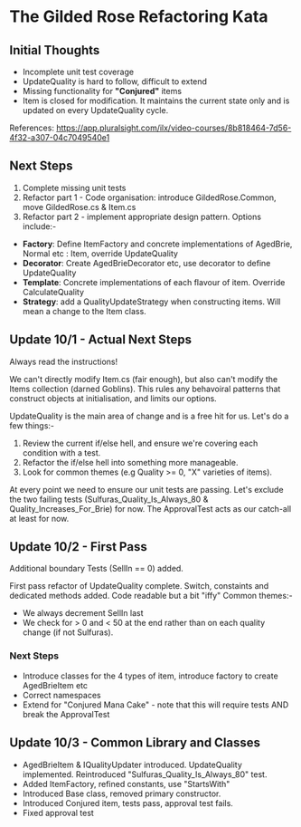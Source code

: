 # The Gilded Rose Refactoring Kata

## Initial Thoughts

* Incomplete unit test coverage
* UpdateQuality is hard to follow, difficult to extend
* Missing functionality for __"Conjured"__ items
* Item is closed for modification. It maintains the current state only and is updated on every UpdateQuality cycle. 

References: https://app.pluralsight.com/ilx/video-courses/8b818464-7d56-4f32-a307-04c7049540e1

## Next Steps
1. Complete missing unit tests
2. Refactor part 1 - Code organisation: introduce GildedRose.Common, move GildedRose.cs & Item.cs
3. Refactor part 2 - implement appropriate design pattern. Options include:-
* __Factory__:  Define ItemFactory and concrete implementations of AgedBrie, Normal etc : Item, override UpdateQuality
* __Decorator__: Create AgedBrieDecorator etc, use decorator to define UpdateQuality
* __Template__:  Concrete implementations of each flavour of item. Override CalculateQuality
* __Strategy__: add a QualityUpdateStrategy when constructing items. Will mean a change to the Item class. 

## Update 10/1 - Actual Next Steps
Always read the instructions! 

We can't directly modify Item.cs (fair enough), but also can't modify the Items collection (darned Goblins). 
This rules any behavoiral patterns that construct objects at initialisation, and limits our options. 

UpdateQuality is the main area of change and is a free hit for us. Let's do a few things:-

1. Review the current if/else hell, and ensure we're covering each condition with a test.
1. Refactor the if/else hell into something more manageable.
2. Look for common themes (e.g Quality >= 0, "X" varieties of items).

At every point we need to ensure our unit tests are passing. 
Let's exclude the two failing tests (Sulfuras_Quality_Is_Always_80 & Quality_Increases_For_Brie) for now. 
The ApprovalTest acts as our catch-all at least for now.
 
## Update 10/2 - First Pass
Additional boundary Tests (SellIn == 0) added.

First pass refactor of UpdateQuality complete. Switch, constaints and dedicated methods added. Code readable but a bit "iffy" Common themes:- 

* We always decrement SellIn last
* We check for > 0 and < 50 at the end rather than on each quality change (if not Sulfuras).

### Next Steps
* Introduce classes for the 4 types of item, introduce factory to create AgedBrieItem etc 
* Correct namespaces
* Extend for "Conjured Mana Cake" - note that this will require tests AND break the ApprovalTest

## Update 10/3 - Common Library and Classes
* AgedBrieItem & IQualityUpdater introduced. UpdateQuality implemented. Reintroduced "Sulfuras_Quality_Is_Always_80" test.
* Added ItemFactory, refined constants, use "StartsWith"
* Introduced Base class, removed primary constructor.
* Introduced Conjured item, tests pass, approval test fails.
* Fixed approval test


